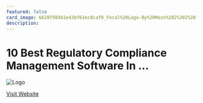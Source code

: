 ```yaml
---
featured: false
card_image: 6628f984b1e43bf61ec0caf0_Focal%20Logo-By%20Mozn%202%202%20(1)_1.png
description: 
---
```


# 10 Best Regulatory Compliance Management Software In ...
<img src="6628f984b1e43bf61ec0caf0_Focal%20Logo-By%20Mozn%202%202%20(1)_1.png" alt="Logo" style="max-width: 200px; height: auto;">

<a href="https://www.getfocal.ai/blog/best-regulatory-compliance-management-software">Visit Website</a>  

